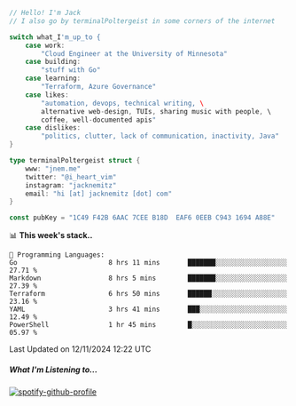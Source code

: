 ```go
// Hello! I'm Jack
// I also go by terminalPoltergeist in some corners of the internet

switch what_I'm_up_to {
    case work:
        "Cloud Engineer at the University of Minnesota"
    case building:
        "stuff with Go"
    case learning:
        "Terraform, Azure Governance"
    case likes:
        "automation, devops, technical writing, \
        alternative web-design, TUIs, sharing music with people, \
        coffee, well-documented apis"
    case dislikes:
        "politics, clutter, lack of communication, inactivity, Java"
}

type terminalPoltergeist struct {
    www: "jnem.me"
    twitter: "@i_heart_vim"
    instagram: "jacknemitz"
    email: "hi [at] jacknemitz [dot] com"
}

const pubKey = "1C49 F42B 6AAC 7CEE B18D  EAF6 0EEB C943 1694 A88E"
```

<!--START_SECTION:waka-->
📊 **This week's stack..** 

```text
💬 Programming Languages: 
Go                       8 hrs 11 mins       ███████░░░░░░░░░░░░░░░░░░   27.71 % 
Markdown                 8 hrs 5 mins        ███████░░░░░░░░░░░░░░░░░░   27.39 % 
Terraform                6 hrs 50 mins       ██████░░░░░░░░░░░░░░░░░░░   23.16 % 
YAML                     3 hrs 41 mins       ███░░░░░░░░░░░░░░░░░░░░░░   12.49 % 
PowerShell               1 hr 45 mins        █░░░░░░░░░░░░░░░░░░░░░░░░   05.97 % 
```


 Last Updated on 12/11/2024 12:22 UTC
<!--END_SECTION:waka-->

##### What I'm Listening to...

[![spotify-github-profile](https://jnem.me/listening-item?maxAge=2592000)](https://jnem.me/listening)
